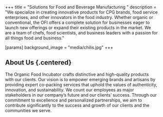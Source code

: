 +++
title = "Solutions for Food and Beverage Manufacturing  "
description = "We specialize in creating innovative products for CPG brands, food service enterprises, and other innovators in the food industry. Whether organic or conventional, the OFI offers a complete solution for businesses eager to launch new offerings or expand their existing products in the market. We are a team of chefs, food scientists, and business leaders with a passion for all things food and business."

[params]
background_image = "media/chilis.jpg"
+++

## About Us {.centered}

The Organic Food Incubator crafts distinctive and high-quality products with our clients. Our vision is to empower emerging brands and artisans by providing expert co-packing services that uphold the values of authenticity, innovation, and sustainability. We count our employees as major stakeholders in our company’s future and our clients’ success. Through our commitment to excellence and personalized partnerships, we aim to contribute significantly to the success and growth of our clients and the communities we serve.
